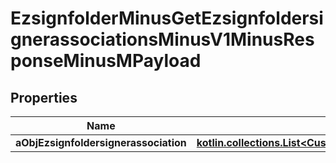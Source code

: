 
# EzsignfolderMinusGetEzsignfoldersignerassociationsMinusV1MinusResponseMinusMPayload

## Properties
Name | Type | Description | Notes
------------ | ------------- | ------------- | -------------
**aObjEzsignfoldersignerassociation** | [**kotlin.collections.List&lt;CustomMinusEzsignfoldersignerassociationActionableElementMinusResponse&gt;**](CustomMinusEzsignfoldersignerassociationActionableElementMinusResponse.md) |  | 



